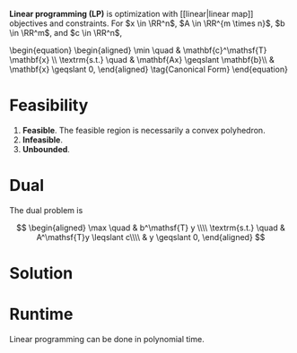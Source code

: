 **Linear programming (LP)** is optimization with [[linear|linear map]] objectives and constraints. For $x \in \RR^n$, $A \in \RR^{m \times n}$, $b \in \RR^m$, and $c \in \RR^n$,

\begin{equation}
\begin{aligned}
\min \quad & \mathbf{c}^\mathsf{T} \mathbf{x} \\\\
\textrm{s.t.} \quad & \mathbf{Ax} \geqslant \mathbf{b}\\\\
  & \mathbf{x} \geqslant 0,
\end{aligned}
\tag{Canonical Form}
\end{equation}

# Feasibility

1. **Feasible**. The feasible region is necessarily a convex polyhedron.
2. **Infeasible**. 
3. **Unbounded**. 

# Dual

The dual problem is

$$
\begin{aligned}
\max \quad & b^\mathsf{T} y \\\\
\textrm{s.t.} \quad & A^\mathsf{T}y \leqslant c\\\\
  & y \geqslant 0,
\end{aligned}
$$


# Solution


# Runtime

Linear programming can be done in polynomial time.